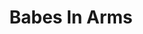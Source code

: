 ---
title: Babes In Arms
year: 1974
opening_date: 1974-03-22
closing_date: 1974-04-06
layout: productions
image:
image_caption:
image_credit:
playbill:
category:
details:
  Theatre: Theatre Jacksonville
  Venue: Little Theatre
cast:
  The Press Agent: Tom Young
  Terry Thompson: Shirley Lightbody
  Gus Field: Gil Gimbel
  Valentine White: Pete Peterson
  Susie Ward: Harriet McPherson
  Seymour Fleming: Bob Lentz
  Bunny Byron: Anita Mengedoth
  Lee Calhoun: Jess Barnett
  Jennifer Owen: Kathy Loew
  Phyllis Owen: LeNore Hart
  Steve Edwards: Gerry House
  Apprentice of the Surf and Sand Playhouse: 
    - Nan Coyle
    - Libby Crabtree
    - Roslyn Dunn
    - Carol Pettit
    - Susan Shashy
    - Connie Wesson
    - Ginger Willaims
    - Tom Corbett
    - G. Wendell Hurt
    - Michael Ryan
    - Steve Winemiller
crew:
  Director: Robert Knowles
  Musical Director: Rosalind MacEnulty
  Scene Design: Hal Henderson
  Choreographer: Buddy Sherwood
  Stage Manager: Doug Thomas
  Assistant Stage Manager: Marcia Patch
  Lighting Design: Kelly Hart
  Lighting Technician: 
    - Phyllis Ryan
    - David West
  Set Construction: 
    - Brian Cooke
    - Nellie Coyle
    - Roy Coyle
    - Dwight Stillson
    - David Stillson
    - Mary Ellen Wofford
  Properties: 
    - Mary Ellen Wofford
    - Terra Allen
    - Madge Bruner
    - Wanda Newell
  Stage Crew: 
    - Brian Cooke
    - Roy Coyle
    - Ernie Mastroianni
    - Dwight Stillson
    - David Stillson
  Costumes: 
    - Gert Berman
    - Mary Coyle
  Publicity: Diane Somerville
  Show Sign: Patrick Brodus
  Box Office: 
    - Ann Dubow
    - Gert Berman
    - Pat Somers
external_links:
---